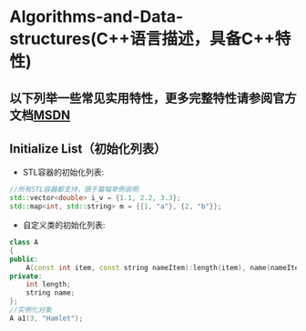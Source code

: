 # Algorithms-and-Data-structures(C++语言描述，具备C++特性)

以下列举一些常见实用特性，更多完整特性请参阅官方文档[MSDN](https://msdn.microsoft.com/en-us/library/hh567368.aspx)
---
## Initialize List（初始化列表）
* STL容器的初始化列表:
```C++
//所有STL容器都支持，限于篇幅举例说明
std::vector<double> i_v = {1.1, 2.2, 3.3};
std::map<int, std::string> m = {{1, "a"}, {2, "b"}};
```
* 自定义类的初始化列表:
```C++
class A
{
public:
    A(const int item, const string nameItem):length(item), name(nameItem)
private:
    int length;
    string name;
};
//实例化对象
A a1(3, "Hamlet");
```